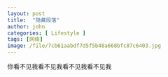```yaml
---
layout: post
title:  "隐藏段落"
author: john
categories: [ Lifestyle ]
tags: [网络]
image: /file/7cb61aabdf7d5f5b48a668bfc87c6403.jpg
---
```

<span class="spoiler">你看不见我看不见我看不见我看不见我</span>

